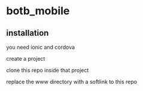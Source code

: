 # botb_mobile

## installation

you need ionic and cordova

create a project

clone this repo inside that project

replace the www directory with a softlink to this repo

